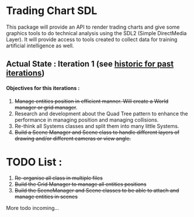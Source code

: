 # Trading Chart SDL

This package will provide an API to render trading charts and give some graphics tools to do technical analysis using the SDL2 (Simple DirectMedia Layer).
It will provide access to tools created to collect data for training artificial intelligence as well.

## Actual State : Iteration 1 (see [historic for past iterations](https://github.com/Morgiver/trading-chart-sdl/blob/main/iterations.md))

#### Objectives for this iterations :
1. ~~Manage entities position in efficient manner. Will create a World manager or grid manager~~.
2. Research and development about the Quad Tree pattern to enhance the performance in managing position and managing collisions.
3. Re-think all Systems classes and split them into many little Systems.
4. ~~Build a Scene Manager and Scene class to handle different layers of drawing and/or different cameras or view angle.~~

# TODO List :
1. ~~Re-organise all class in multiple files~~
2. ~~Build the Grid Manager to manage all entities positions~~
3. ~~Build the SceneManager and Scene classes to be able to attach and manage entities in scenes~~

More todo incoming...
